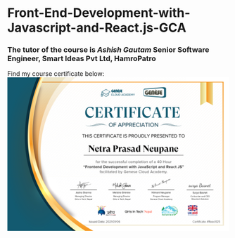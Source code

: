 # Front-End-Development-with-Javascript-and-React.js-GCA
### The tutor of the course is *Ashish Gautam* Senior Software Engineer, Smart Ideas Pvt Ltd, HamroPatro<br/>
Find my course certificate below:
<img src="https://github.com/np-n/Front-End-Development-with-Javascript-and-React.js-GCA/blob/master/React%20JS%20_Netra%20Prasad%20Neupane.jpg">
